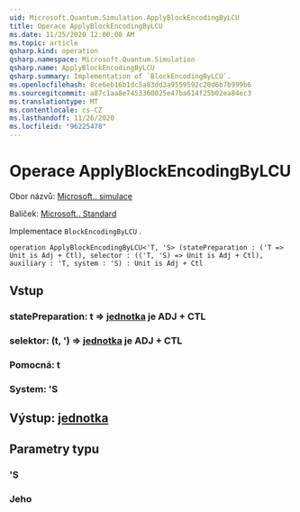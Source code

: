 ```yaml
---
uid: Microsoft.Quantum.Simulation.ApplyBlockEncodingByLCU
title: Operace ApplyBlockEncodingByLCU
ms.date: 11/25/2020 12:00:00 AM
ms.topic: article
qsharp.kind: operation
qsharp.namespace: Microsoft.Quantum.Simulation
qsharp.name: ApplyBlockEncodingByLCU
qsharp.summary: Implementation of `BlockEncodingByLCU`.
ms.openlocfilehash: 8ce6eb16b1dc5a83dd3a9559592c20d6b7b999b6
ms.sourcegitcommit: a87c1aa8e7453360025e47ba614f25b02ea84ec3
ms.translationtype: MT
ms.contentlocale: cs-CZ
ms.lasthandoff: 11/26/2020
ms.locfileid: "96225478"
---
```

# <a name="applyblockencodingbylcu-operation"></a>Operace ApplyBlockEncodingByLCU

Obor názvů: [Microsoft.. simulace](xref:Microsoft.Quantum.Simulation)

Balíček: [Microsoft.. Standard](https://nuget.org/packages/Microsoft.Quantum.Standard)


Implementace `BlockEncodingByLCU` .

```qsharp
operation ApplyBlockEncodingByLCU<'T, 'S> (statePreparation : ('T => Unit is Adj + Ctl), selector : (('T, 'S) => Unit is Adj + Ctl), auxiliary : 'T, system : 'S) : Unit is Adj + Ctl
```


## <a name="input"></a>Vstup

### <a name="statepreparation--t--unit--is-adj--ctl"></a>statePreparation: t => [jednotka](xref:microsoft.quantum.lang-ref.unit)  je ADJ + CTL




### <a name="selector--ts--unit--is-adj--ctl"></a>selektor: (t, ') => [jednotka](xref:microsoft.quantum.lang-ref.unit)  je ADJ + CTL




### <a name="auxiliary--t"></a>Pomocná: t




### <a name="system--s"></a>System: 'S





## <a name="output--unit"></a>Výstup: [jednotka](xref:microsoft.quantum.lang-ref.unit)



## <a name="type-parameters"></a>Parametry typu

### <a name="t"></a>'S


### <a name="s"></a>Jeho

